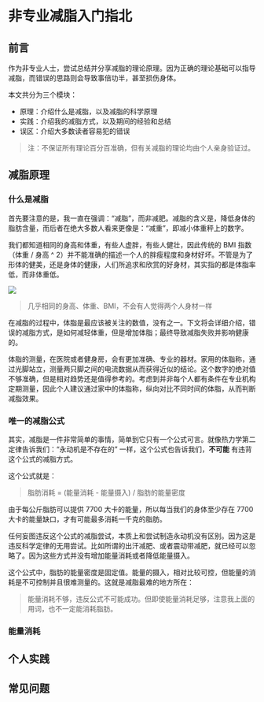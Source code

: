 # 非专业减脂入门指北

## 前言

作为非专业人士，尝试总结并分享减脂的理论原理。因为正确的理论基础可以指导减脂，而错误的思路则会导致事倍功半，甚至损伤身体。

本文共分为三个模块：

* 原理：介绍什么是减脂，以及减脂的科学原理
* 实践：介绍我的减脂方式，以及期间的经验和总结
* 误区：介绍大多数读者容易犯的错误

> 注：不保证所有理论百分百准确，但有关减脂的理论均由个人亲身验证过。

## 减脂原理

### 什么是减脂

首先要注意的是，我一直在强调：“减脂”，而非减肥。减脂的含义是，降低身体的脂肪含量，而后者在绝大多数人看来更像是：“减重”，即减小体重秤上的数字。

我们都知道相同的身高和体重，有些人虚胖，有些人健壮，因此传统的 BMI 指数（体重 / 身高 ^ 2）并不能准确的描述一个人的胖瘦程度和身材好坏。不管是为了形体的健美，还是身体的健康，人们所追求和欣赏的好身材，其实指的都是体脂率低，而非体重低。

![][image-1]

> 几乎相同的身高、体重、BMI，不会有人觉得两个人身材一样

在减脂的过程中，体脂是最应该被关注的数值，没有之一。下文将会详细介绍，错误的减脂方式，是如何减轻体重，但是增加体脂；最终导致减脂失败并影响健康的。

体脂的测量，在医院或者健身房，会有更加准确、专业的器材。家用的体脂称，通过光脚站立，测量两只脚之间的电流数据从而获得近似的结论。这个数字的绝对值不够准确，但是相对趋势还是值得参考的。考虑到并非每个人都有条件在专业机构定期测量，因此个人建议通过家中的体脂称，纵向对比不同时间的体脂，从而判断减脂效果。

### 唯一的减脂公式

其实，减脂是一件非常简单的事情，简单到它只有一个公式可言。就像热力学第二定律告诉我们：“永动机是不存在的” 一样，这个公式也告诉我们，**不可能** 有违背这个公式的减脂方式。

这个公式就是：

> 脂肪消耗 = (能量消耗 - 能量摄入) / 脂肪的能量密度

由于每公斤脂肪可以提供 7700 大卡的能量，所以每当我们的身体至少存在 7700 大卡的能量缺口，才有可能最多消耗一千克的脂肪。

任何妄图违反这个公式的减脂尝试，本质上和尝试制造永动机没有区别。因为这是违反科学定律的无用尝试。比如所谓的出汗减肥、或者震动带减肥，就已经可以忽略了。因为这些方式并没有增加能量消耗或者降低能量摄入。

这个公式中，脂肪的能量密度是固定值。能量的摄入，相对比较可控，但能量的消耗是不可控制并且很难测量的。这就是减脂最难的地方所在：

> 能量消耗不够，违反公式不可能成功。但即使能量消耗足够，注意我上面的用词，也不一定能消耗脂肪。

### 能量消耗

## 个人实践

## 常见问题


[image-1]:	../pictures/jianzhi/bmi.jpg